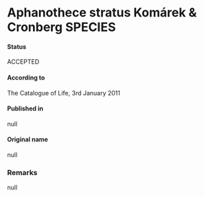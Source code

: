 # Aphanothece stratus Komárek & Cronberg SPECIES

#### Status
ACCEPTED

#### According to
The Catalogue of Life, 3rd January 2011

#### Published in
null

#### Original name
null

### Remarks
null